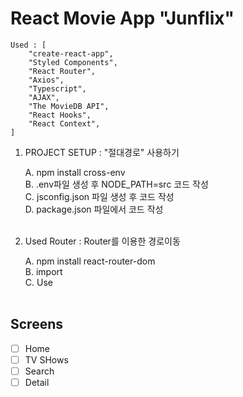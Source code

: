 # React Movie App "Junflix"

    Used : [
        "create-react-app",
        "Styled Components",
        "React Router",
        "Axios",
        "Typescript",
        "AJAX",
        "The MovieDB API",
        "React Hooks",
        "React Context",
    ]


1. PROJECT SETUP : "절대경로" 사용하기<br>

    A. npm install cross-env<br>
    B. .env파일 생성 후 NODE_PATH=src 코드 작성<br>
    C. jsconfig.json 파일 생성 후 코드 작성<br>
    D. package.json 파일에서 코드 작성<br><br>

2. Used Router : Router를 이용한 경로이동

    A. npm install react-router-dom<br>
    B. import<br>
    C. Use<br><br>

## Screens

- [ ] Home
- [ ] TV SHows
- [ ] Search
- [ ] Detail